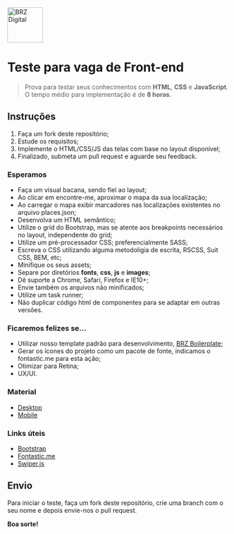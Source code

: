 <img src="http://assets.brzdigital.com.br/brzdigital.svg" alt="BRZ Digital" width="80">

# **Teste para vaga de Front-end**

> Prova para testar seus conhecimentos com **HTML**, **CSS** e **JavaScript**.<br>
> O tempo médio para implementação é de **8 horas**.

## Instruções

1. Faça um fork deste repositório;
2. Estude os requisitos;
3. Implemente o HTML/CSS/JS das telas com base no layout disponível;
4. Finalizado, submeta um pull request e aguarde seu feedback.

### Esperamos

* Faça um visual bacana, sendo fiel ao layout;
* Ao clicar em encontre-me, aproximar o mapa da sua localização;
* Ao carregar o mapa exibir marcadores nas localizações existentes no arquivo places.json;
* Desenvolva um HTML semântico;
* Utilize o grid do Bootstrap, mas se atente aos breakpoints necessários no layout, independente do grid;
* Utilize um pré-processador CSS; preferencialmente SASS;
* Escreva o CSS utilizando alguma metodoligia de escrita, RSCSS, Suit CSS, BEM, etc;
* Minifique os seus assets;
* Separe por diretórios <b>fonts</b>, <b>css</b>, <b>js</b> e <b>images</b>;
* Dê suporte a Chrome, Safari, Firefox e IE10+;
* Envie também os arquivos não minificados;
* Utilize um task runner;
* Não duplicar código html de componentes para se adaptar em outras versões.

### Ficaremos felizes se...

* Utilizar nosso template padrão para desenvolvimento, [BRZ Boilerplate](https://github.com/brz-digital/brz-boilerplate);
* Gerar os ícones do projeto como um pacote de fonte, indicamos o fontastic.me para esta ação;
* Otimizar para Retina;
* UX/UI.

### Material

* [Desktop](https://invis.io/9ABV8CGV4)
* [Mobile](https://invis.io/ECBV8B92H)

### Links úteis

* [Bootstrap](http://getbootstrap.com)
* [Fontastic.me](https://fontastic.me)
* [Swiper.js](http://idangero.us/swiper)

## Envio

Para iniciar o teste, faça um fork deste repositório, crie uma branch com o seu nome e depois envie-nos o pull request.

**Boa sorte!**